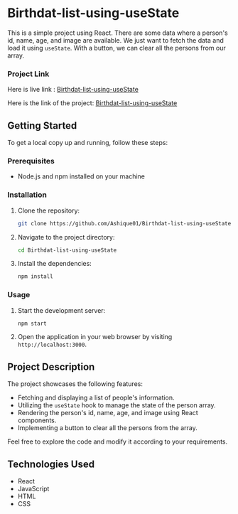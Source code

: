 # Birthdat-list-using-useState

This is a simple project using React. There are some data where a person's id, name, age, and image are available. We just want to fetch the data and load it using `useState`. With a button, we can clear all the persons from our array.

### Project Link

Here is live link : [Birthdat-list-using-useState](https://birthday-list-usestate.netlify.app/)

Here is the link of the project: [Birthdat-list-using-useState](https://github.com/Ashique01/Birthdat-list-using-useState)

## Getting Started

To get a local copy up and running, follow these steps:

### Prerequisites

- Node.js and npm installed on your machine

### Installation

1. Clone the repository:
   ```sh
   git clone https://github.com/Ashique01/Birthdat-list-using-useState.git
2. Navigate to the project directory:
   ```sh
   cd Birthdat-list-using-useState
3. Install the dependencies:
   ```sh
   npm install

### Usage

1. Start the development server:
   ```sh
   npm start

2. Open the application in your web browser by visiting `http://localhost:3000`.

## Project Description

The project showcases the following features:

- Fetching and displaying a list of people's information.
- Utilizing the `useState` hook to manage the state of the person array.
- Rendering the person's id, name, age, and image using React components.
- Implementing a button to clear all the persons from the array.

Feel free to explore the code and modify it according to your requirements.

## Technologies Used

- React
- JavaScript
- HTML
- CSS

